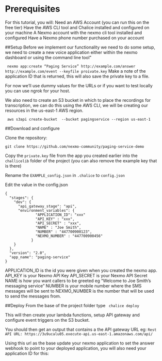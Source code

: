 # Prerequisites
For this tutorial, you will:
Need an AWS Account (you can run this on the free tier)
Have the AWS CLI tool and Chalice installed and configured on your machine
A Nexmo account with the nexmo cli tool installed and configured
Have a Nexmo phone number purchased on your account

##Setup
Before we implement our functionality we need to do some setup, we need to create a new voice application either within the nexmo dashboard or using the command line tool”

` nexmo app:create “Paging Service” http://example.com/answer http://example.com/event --keyfile proivate.key`
Make a note of the application ID that is returned, this will also save the private key to a file.

For now we’ll use dummy values for the URLs or if you want to test locally you can use ngrok for your host.

We also need to create an S3 bucket in which to place the recordings for transcription, we can do this using the AWS CLI, we will be creating our resources in the us-east-1 AWS region.

` aws s3api create-bucket  --bucket pagingservice --region us-east-1`

##Download and configure

Clone the repository:

`git clone https://github.com/nexmo-community/paging-service-demo`

Copy the `private.key` file from the app you created earlier into the `challicelib` folder of the project (you can also remove the example key that is there)

Rename the `EXAMPLE_config.json` in `.chalice` to `config.json` 

Edit the value in the config.json


```
{
  "stages": {
    "dev": {
      "api_gateway_stage": "api",
      "environment_variables": {
              "APPLICATION_ID": "xxx"
              "API_KEY" : "xxx",
              "API_SECRET" : "xxx",
              "NAME" : "Joe Smith",
              "NUMBER" : "447700900123",
              "NEXMO_NUMBER" : "447700900456"
            }
    }
  },
  "version": "2.0",
  "app_name": "paging-service"
}
```
APPLICATION_ID is the id you were given when you created the nexmo app.
API_KEY is your Nexmo API Key
API_SECRET is your Nexmo API Secret
NAME is how you want callers to be greeted eg “Welcome to Joe Smith’s messaging service”
NUMBER is your mobile number where the SMS messages will be sent to 
NEXMO_NUMBER is the number that will be used to send the messages from.


##Deploy
From the base of the project folder type
` chalice deploy`

This will then create your lambda functions, setup API gateway and configure event triggers on the S3 bucket.

You should then get an output that contains a the API gateway URL eg:
`Rest API URL: https://3u9ucalu05.execute-api.us-east-1.amazonaws.com/api/`

Using this url as the base update your nexmo application to set the answer webhook to point to your deployed application, you will also need your application ID for this:
